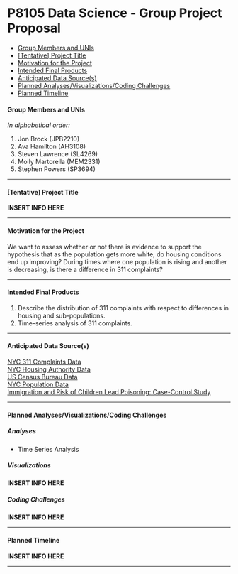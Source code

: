P8105 Data Science - Group Project Proposal
================

  - [Group Members and UNIs](#group-members-and-unis)
  - [\[Tentative\] Project Title](#tentative-project-title)
  - [Motivation for the Project](#motivation-for-the-project)
  - [Intended Final Products](#intended-final-products)
  - [Anticipated Data Source(s)](#anticipated-data-sources)
  - [Planned Analyses/Visualizations/Coding
    Challenges](#planned-analysesvisualizationscoding-challenges)
  - [Planned Timeline](#planned-timeline)

#### Group Members and UNIs

*In alphabetical order:*

1.  Jon Brock (JPB2210)  
2.  Ava Hamilton (AH3108)  
3.  Steven Lawrence (SL4269)  
4.  Molly Martorella (MEM2331)  
5.  Stephen Powers (SP3694)

-----

#### \[Tentative\] Project Title

**INSERT INFO HERE**

-----

#### Motivation for the Project

We want to assess whether or not there is evidence to support the
hypothesis that as the population gets more white, do housing conditions
end up improving? During times where one population is rising and
another is decreasing, is there a difference in 311 complaints?

-----

#### Intended Final Products

1.  Describe the distribution of 311 complaints with respect to
    differences in housing and sub-populations.  
2.  Time-series analysis of 311 complaints.

-----

#### Anticipated Data Source(s)

[NYC 311 Complaints
Data](https://data.cityofnewyork.us/d/erm2-nwe9/visualization)  
[NYC Housing Authority
Data](https://data.cityofnewyork.us/Housing-Development/NYCHA-Development-Data-Book/evjd-dqpz)  
[US Census Bureau
Data](https://www.census.gov/data/tables/time-series/demo/housing-patterns/housing-patterns-tables.html)  
[NYC Population
Data](https://www1.nyc.gov/site/planning/planning-level/nyc-population/nyc-population.page)  
[Immigration and Risk of Children Lead Poisoning: Case-Control
Study](https://ajph.aphapublications.org/doi/full/10.2105/AJPH.2006.093229)

-----

#### Planned Analyses/Visualizations/Coding Challenges

##### *Analyses*

  - Time Series Analysis

##### *Visualizations*

**INSERT INFO HERE**

##### *Coding Challenges*

**INSERT INFO HERE**

-----

#### Planned Timeline

**INSERT INFO HERE**

-----
